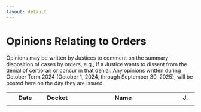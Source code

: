 ```yaml
---
layout: default
---
```


# Opinions Relating to Orders
Opinions may be written by Justices to comment on the summary disposition of cases by orders, e.g., if a Justice wants to dissent from the denial of certiorari or concur in that denial. Any opinions written during October Term 2024 (October 1, 2024, through September 30, 2025), will be posted here on the day they are issued.

<table>
    <tr>
        <th style="width:20%;">Date</th>
        <th style="width:10%;">Docket</th>
        <th>Name</th>
        <th style="width:10%;">J.</th>
    </tr>
    <tr>
        <td></td>
        <td></td>
        <td></td>
        <td></td>
    </tr>
</table>